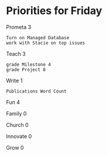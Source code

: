 # Priorities for Friday

Prometa 3

    Turn on Managed Database
    work with Stacie on top issues

Teach 3

    grade Milestone 4
    grade Project 8

Write 1

    Publications Word Count

Fun 4

Family 0

Church 0

Innovate 0

Grow 0


